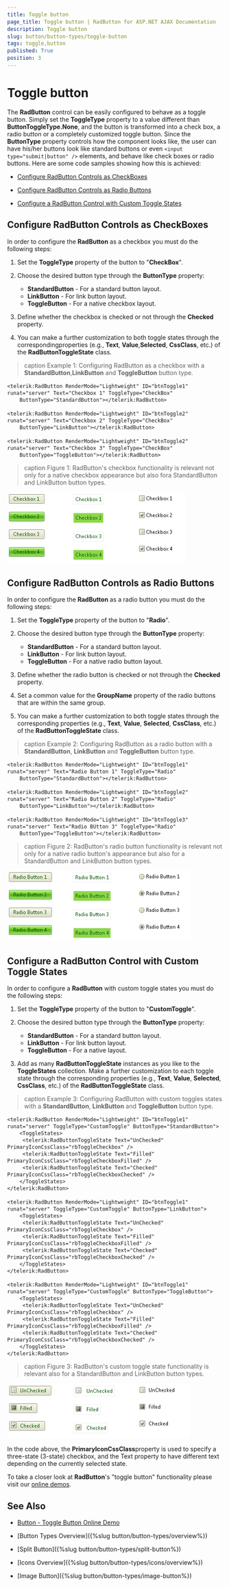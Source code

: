 ```yaml
---
title: Toggle button
page_title: Toggle button | RadButton for ASP.NET AJAX Documentation
description: Toggle button
slug: button/button-types/toggle-button
tags: toggle,button
published: True
position: 3
---
```


# Toggle button

The **RadButton** control can be easily configured to behave as a toggle button. Simply set the **ToggleType** property to a value different than **ButtonToggleType.None**, and the button is transformed into a check box, a radio button or a completely customized toggle button. Since the **ButtonType** property controls how the component looks like, the user can have his/her buttons look like standard buttons or even `<input type="submit|button" />` elements, and behave like check boxes or radio buttons. Here are some code samples showing how this is achieved:

* [Configure RadButton Controls as CheckBoxes](#configure-radbutton-controls-as-checkboxes)

* [Configure RadButton Controls as Radio Buttons](#configure-radbutton-controls-as-radio-buttons)

* [Configure a RadButton Control with Custom Toggle States](#configure-a-radbutton-control-with-custom-toggle-states)

## Configure RadButton Controls as CheckBoxes

In order to configure the **RadButton** as a checkbox you must do the following steps:

1. Set the **ToggleType** property of the button to "**CheckBox**".

1. Choose the desired button type through the **ButtonType** property:
	* **StandardButton** - For a standard button layout.
	* **LinkButton** - For link button layout.
	* **ToggleButton** - For a native checkbox layout.

1. Define whether the checkbox is checked or not through the **Checked** property.

1. You can make a further customization to both toggle states through the correspondingproperties (e.g., **Text**, **Value**,**Selected**, **CssClass**, etc.) of the **RadButtonToggleState** class.

>caption Example 1: Configuring RadButton as a checkbox with a **StandardButton**,**LinkButton** and **ToggleButton** button type.

````ASP.NET
<telerik:RadButton RenderMode="Lightweight" ID="btnToggle1" runat="server" Text="Checkbox 1" ToggleType="CheckBox"
	ButtonType="StandardButton"></telerik:RadButton>
	
<telerik:RadButton RenderMode="Lightweight" ID="btnToggle2" runat="server" Text="Checkbox 2" ToggleType="CheckBox" 
	ButtonType="LinkButton"></telerik:RadButton>

<telerik:RadButton RenderMode="Lightweight" ID="btnToggle2" runat="server" Text="Checkbox 3" ToggleType="CheckBox" 
	ButtonType="ToggleButton"></telerik:RadButton> 
````

>caption Figure 1: RadButton's checkbox functionality is relevant not only for a native checkbox appearance but also fora StandardButton and LinkButton button types.

![Checkboxes](images/button-checkboxes.png)

## Configure RadButton Controls as Radio Buttons

In order to configure the **RadButton** as a radio button you must do the following steps:

1. Set the **ToggleType** property of the button to "**Radio**".

1. Choose the desired button type through the **ButtonType** property:
	* **StandardButton** - For a standard button layout.
	* **LinkButton** - For link button layout.
	* **ToggleButton** - For a native radio button layout.

1. Define whether the radio button is checked or not through the **Checked** property.

1. Set a common value for the **GroupName** property of the radio buttons that are within the same group.

1. You can make a further customization to both toggle states through the corresponding properties (e.g., **Text**, **Value**, **Selected**, **CssClass**, etc.) of the **RadButtonToggleState** class.

>caption Example 2: Configuring RadButton as a radio button with a **StandardButton**, **LinkButton** and **ToggleButton** button type.

````ASP.NET
<telerik:RadButton RenderMode="Lightweight" ID="btnToggle1" runat="server" Text="Radio Button 1" ToggleType="Radio" 
	ButtonType="StandardButton"></telerik:RadButton>

<telerik:RadButton RenderMode="Lightweight" ID="btnToggle2" runat="server" Text="Radio Button 2" ToggleType="Radio" 
	ButtonType="LinkButton"></telerik:RadButton>

<telerik:RadButton RenderMode="Lightweight" ID="btnToggle3" runat="server" Text="Radio BUtton 3" ToggleType="Radio" 
	ButtonType="ToggleButton"></telerik:RadButton> 
````

>caption Figure 2: RadButton's radio button functionality is relevant not only for a native radio button's appearance but also for a StandardButton and LinkButton button types.

![RadioButtons](images/button-radios.png)

## Configure a RadButton Control with Custom Toggle States

In order to configure a **RadButton** with custom toggle states you must do the following steps:

1. Set the **ToggleType** property of the button to "**CustomToggle**".

1. Choose the desired button type through the **ButtonType** property:
	* **StandardButton** - For a standard button layout.
	* **LinkButton** - For link button layout.
	* **ToggleButton** - For a native layout.

1. Add as many **RadButtonToggleState** instances as you like to the **ToggleStates** collection. Make a further customization to each toggle state through the corresponding properties (e.g., **Text**, **Value**, **Selected**, **CssClass**, etc.) of the **RadButtonToggleState** class.

>caption Example 3: Configuring RadButton with custom toggles states with a **StandardButton**, **LinkButton** and **ToggleButton** button type.

````ASP.NET
<telerik:RadButton RenderMode="Lightweight" ID="btnToggle1" runat="server" ToggleType="CustomToggle" ButtonType="StandardButton">
	<ToggleStates>
	 <telerik:RadButtonToggleState Text="UnChecked" PrimaryIconCssClass="rbToggleCheckbox" />
	 <telerik:RadButtonToggleState Text="Filled" PrimaryIconCssClass="rbToggleCheckboxFilled" />
	 <telerik:RadButtonToggleState Text="Checked" PrimaryIconCssClass="rbToggleCheckboxChecked" />
	</ToggleStates>
</telerik:RadButton>

<telerik:RadButton RenderMode="Lightweight" ID="btnToggle1" runat="server" ToggleType="CustomToggle" ButtonType="LinkButton">
	<ToggleStates>
	 <telerik:RadButtonToggleState Text="UnChecked" PrimaryIconCssClass="rbToggleCheckbox" />
	 <telerik:RadButtonToggleState Text="Filled" PrimaryIconCssClass="rbToggleCheckboxFilled" />
	 <telerik:RadButtonToggleState Text="Checked" PrimaryIconCssClass="rbToggleCheckboxChecked" />
	</ToggleStates>
</telerik:RadButton>

<telerik:RadButton RenderMode="Lightweight" ID="btnToggle1" runat="server" ToggleType="CustomToggle" ButtonType="ToggleButton">
	<ToggleStates>
	 <telerik:RadButtonToggleState Text="UnChecked" PrimaryIconCssClass="rbToggleCheckbox" />
	 <telerik:RadButtonToggleState Text="Filled" PrimaryIconCssClass="rbToggleCheckboxFilled" />
	 <telerik:RadButtonToggleState Text="Checked" PrimaryIconCssClass="rbToggleCheckboxChecked" />
	</ToggleStates>
</telerik:RadButton> 
````


>caption Figure 3: RadButton's custom toggle state functionality is relevant also for a StandardButton and LinkButton button types.

![Custom Toggle Buttons](images/button-customtoggles.png)

In the code above, the **PrimaryIconCssClass**property is used to specify a three-state (3-state) checkbox, and the Text property to have different text depending on the currently selected state.

To take a closer look at **RadButton**'s "toggle button" functionality please visit our [online demos](http://demos.telerik.com/aspnet-ajax/button/examples/togglebutton/defaultcs.aspx).





## See Also

 * [Button - Toggle Button Online Demo](http://demos.telerik.com/aspnet-ajax/button/examples/togglebutton/defaultcs.aspx)

 * [Button Types Overview]({%slug button/button-types/overview%})

 * [Split Button]({%slug button/button-types/split-button%})

 * [Icons Overview]({%slug button/button-types/icons/overview%})

 * [Image Button]({%slug button/button-types/image-button%})